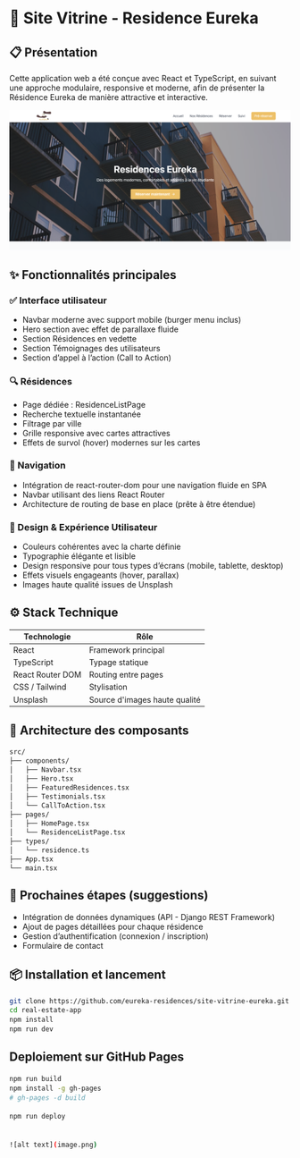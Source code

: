 
# 🏡 Site Vitrine - Residence Eureka

## 📋 Présentation
Cette application web a été conçue avec React et TypeScript, en suivant une approche modulaire, responsive et moderne, afin de présenter la Résidence Eureka de manière attractive et interactive.

![alt text](demo.png)


## ✨ Fonctionnalités principales
### ✅ Interface utilisateur
- Navbar moderne avec support mobile (burger menu inclus)
- Hero section avec effet de parallaxe fluide
- Section Résidences en vedette
- Section Témoignages des utilisateurs
- Section d’appel à l’action (Call to Action)

###  🔍 Résidences
- Page dédiée : ResidenceListPage
- Recherche textuelle instantanée
- Filtrage par ville
- Grille responsive avec cartes attractives
- Effets de survol (hover) modernes sur les cartes



### 🧭 Navigation
- Intégration de react-router-dom pour une navigation fluide en SPA
- Navbar utilisant des liens React Router
- Architecture de routing de base en place (prête à être étendue)


### 🎨 Design & Expérience Utilisateur
- Couleurs cohérentes avec la charte définie
- Typographie élégante et lisible
- Design responsive pour tous types d’écrans (mobile, tablette, desktop)
- Effets visuels engageants (hover, parallax)
- Images haute qualité issues de Unsplash


## ⚙️ Stack Technique


| Technologie | Rôle |
|-------------|------|
| React | Framework principal |
| TypeScript | Typage statique |
| React Router DOM | Routing entre pages |
| CSS / Tailwind | Stylisation |
| Unsplash | Source d'images haute qualité |


## 🧱 Architecture des composants

```plaintext
src/
├── components/
│   ├── Navbar.tsx
│   ├── Hero.tsx
│   ├── FeaturedResidences.tsx
│   ├── Testimonials.tsx
│   └── CallToAction.tsx
├── pages/
│   ├── HomePage.tsx
│   └── ResidenceListPage.tsx
├── types/
│   └── residence.ts
├── App.tsx
└── main.tsx
```



## 🚀 Prochaines étapes (suggestions)
- Intégration de données dynamiques (API - Django REST Framework)
- Ajout de pages détaillées pour chaque résidence
- Gestion d’authentification (connexion / inscription)
- Formulaire de contact



## 📦 Installation et lancement

```sh
git clone https://github.com/eureka-residences/site-vitrine-eureka.git
cd real-estate-app
npm install
npm run dev
```

## Deploiement sur GitHub Pages
```sh
npm run build
npm install -g gh-pages
# gh-pages -d build

npm run deploy


![alt text](image.png)
```